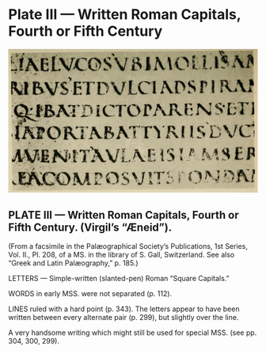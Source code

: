 # Plate III — Written Roman Capitals, Fourth or Fifth Century

![Plate III.&#x2014;Written Roman Capitals, Fourth or Fifth Century. \(Virgil&#x2019;s &#x201C;&#xC6;neid&#x201D;\).](../.gitbook/assets/i437e-plate_iii.jpg)

## PLATE III — Written Roman Capitals, Fourth or Fifth Century. \(Virgil’s “Æneid”\).

\(From a facsimile in the Palæographical Society’s Publications, 1st Series, Vol. II., Pl. 208, of a MS. in the library of S. Gall, Switzerland. See also “Greek and Latin Palæography,” p. 185.\)

LETTERS — Simple-written \(slanted-pen\) Roman “Square Capitals.”

WORDS in early MSS. were not separated \(p. 112\).

LINES ruled with a hard point \(p. 343\). The letters appear to have been written between every alternate pair \(p. 299\), but slightly over the line.

A very handsome writing which might still be used for special MSS. \(see pp. 304, 300, 299\).

